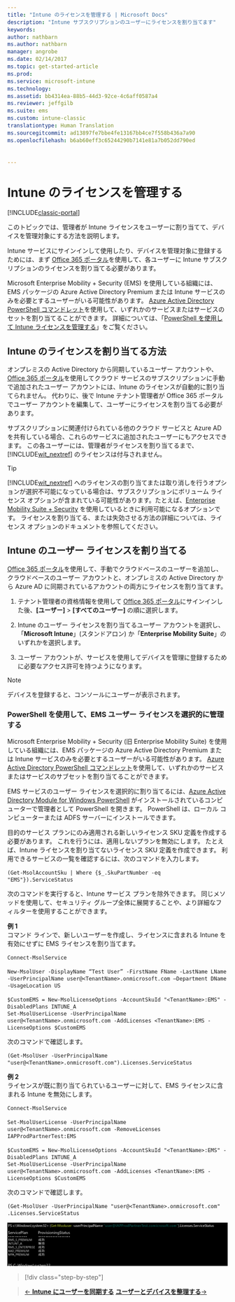 ```yaml
---
title: "Intune のライセンスを管理する | Microsoft Docs"
description: "Intune サブスクリプションのユーザーにライセンスを割り当てます"
keywords: 
author: nathbarn
ms.author: nathbarn
manager: angrobe
ms.date: 02/14/2017
ms.topic: get-started-article
ms.prod: 
ms.service: microsoft-intune
ms.technology: 
ms.assetid: bb4314ea-88b5-44d3-92ce-4c6aff0587a4
ms.reviewer: jeffgilb
ms.suite: ems
ms.custom: intune-classic
translationtype: Human Translation
ms.sourcegitcommit: ad13897fe7bbe4fe13167bb4ce7f558b436a7a90
ms.openlocfilehash: b6ab60eff3c65244290b7141e81a7b052dd790ed


---
```


# <a name="manage-intune-licenses"></a>Intune のライセンスを管理する

[!INCLUDE[classic-portal](../includes/classic-portal.md)]

このトピックでは、管理者が Intune ライセンスをユーザーに割り当てて、デバイスを管理対象にする方法を説明します。

Intune サービスにサインインして使用したり、デバイスを管理対象に登録するためには、まず [Office 365 ポータル](http://go.microsoft.com/fwlink/p/?LinkId=698854)を使用して、各ユーザーに Intune サブスクリプションのライセンスを割り当てる必要があります。

Microsoft Enterprise Mobility + Security (EMS) を使用している組織には、EMS パッケージの Azure Active Directory Premium または Intune サービスのみを必要とするユーザーがいる可能性があります。 [Azure Active Directory PowerShell コマンドレット](https://msdn.microsoft.com/library/jj151815.aspx)を使用して、いずれかのサービスまたはサービスのセットを割り当てることができます。 詳細については、「[PowerShell を使用して Intune ライセンスを管理する](start-with-a-paid-subscription-to-microsoft-intune-step-4-posh.md)」をご覧ください。

## <a name="how-intune-licenses-are-assigned"></a>Intune のライセンスを割り当てる方法
オンプレミスの Active Directory から同期しているユーザー アカウントや、[Office 365 ポータル](http://go.microsoft.com/fwlink/p/?LinkId=698854)を使用してクラウド サービスのサブスクリプションに手動で追加されたユーザー アカウントには、Intune のライセンスが自動的に割り当てられません。 代わりに、後で Intune テナント管理者が Office 365 ポータルでユーザー アカウントを編集して、ユーザーにライセンスを割り当てる必要があります。

サブスクリプションに関連付けられている他のクラウド サービスと Azure AD を共有している場合、これらのサービスに追加されたユーザーにもアクセスできます。 この各ユーザーには、管理者がライセンスを割り当てるまで、[!INCLUDE[wit_nextref](../includes/wit_nextref_md.md)] のライセンスは付与されません。

> [!TIP]
> [!INCLUDE[wit_nextref](../includes/wit_nextref_md.md)] へのライセンスの割り当てまたは取り消しを行うオプションが選択不可能になっている場合は、サブスクリプションにボリューム ライセンス オプションが含まれている可能性があります。たとえば、[Enterprise Mobility Suite + Security](https://www.microsoft.com/en-us/server-cloud/enterprise-mobility/overview.aspx) を使用しているときに利用可能になるオプションです。 ライセンスを割り当てる、または失効させる方法の詳細については、ライセンス オプションのドキュメントを参照してください。

## <a name="assign-an-intune-user-license"></a>Intune のユーザー ライセンスを割り当てる

[Office 365 ポータル](http://go.microsoft.com/fwlink/p/?LinkId=698854)を使用して、手動でクラウドベースのユーザーを追加し、クラウドベースのユーザー アカウントと、オンプレミスの Active Directory から Azure AD に同期されているアカウントの両方にライセンスを割り当てます。

1.  テナント管理者の資格情報を使用して [Office 365 ポータル](http://go.microsoft.com/fwlink/p/?LinkId=698854)にサインインした後、**[ユーザー]** > **[すべてのユーザー]** の順に選択します。

2.  Intune のユーザー ライセンスを割り当てるユーザー アカウントを選択し、「**Microsoft Intune**」(スタンドアロン) か「**Enterprise Mobility Suite**」のいずれかを選択します。

3.  ユーザー アカウントが、サービスを使用してデバイスを管理に登録するために必要なアクセス許可を持つようになります。

> [!NOTE]
> デバイスを登録すると、コンソールにユーザーが表示されます。

### <a name="use-powershell-to-selectively-manage-ems-user-licenses"></a>PowerShell を使用して、EMS ユーザー ライセンスを選択的に管理する
Microsoft Enterprise Mobility + Security (旧 Enterprise Mobility Suite) を使用している組織には、EMS パッケージの Azure Active Directory Premium または Intune サービスのみを必要とするユーザーがいる可能性があります。 [Azure Active Directory PowerShell コマンドレット](https://msdn.microsoft.com/library/jj151815.aspx)を使用して、いずれかのサービスまたはサービスのサブセットを割り当てることができます。

EMS サービスのユーザー ライセンスを選択的に割り当てるには、[Azure Active Directory Module for Windows PowerShell](https://msdn.microsoft.com/library/jj151815.aspx#bkmk_installmodule) がインストールされているコンピューターで管理者として PowerShell を開きます。 PowerShell は、ローカル コンピューターまたは ADFS サーバーにインストールできます。

目的のサービス プランにのみ適用される新しいライセンス SKU 定義を作成する必要があります。 これを行うには、適用しないプランを無効にします。 たとえば、Intune ライセンスを割り当てないライセンス SKU 定義を作成できます。 利用できるサービスの一覧を確認するには、次のコマンドを入力します。

    (Get-MsolAccountSku | Where {$_.SkuPartNumber -eq "EMS"}).ServiceStatus

次のコマンドを実行すると、Intune サービス プランを除外できます。 同じメソッドを使用して、セキュリティ グループ全体に展開することや、より詳細なフィルターを使用することができます。

**例 1**<br>
コマンド ラインで、新しいユーザーを作成し、ライセンスに含まれる Intune を有効にせずに EMS ライセンスを割り当てます。

    Connect-MsolService

    New-MsolUser -DisplayName “Test User” -FirstName FName -LastName LName -UserPrincipalName user@<TenantName>.onmicrosoft.com –Department DName -UsageLocation US

    $CustomEMS = New-MsolLicenseOptions -AccountSkuId "<TenantName>:EMS" -DisabledPlans INTUNE_A
    Set-MsolUserLicense -UserPrincipalName user@<TenantName>.onmicrosoft.com -AddLicenses <TenantName>:EMS -LicenseOptions $CustomEMS


次のコマンドで確認します。

    (Get-MsolUser -UserPrincipalName "user@<TenantName>.onmicrosoft.com").Licenses.ServiceStatus

**例 2**<br>
ライセンスが既に割り当てられているユーザーに対して、EMS ライセンスに含まれる Intune を無効にします。

    Connect-MsolService

    Set-MsolUserLicense -UserPrincipalName user@<TenantName>.onmicrosoft.com -RemoveLicenses IAPProdPartnerTest:EMS

    $CustomEMS = New-MsolLicenseOptions -AccountSkuId "<TenantName>:EMS" -DisabledPlans INTUNE_A
    Set-MsolUserLicense -UserPrincipalName user@<TenantName>.onmicrosoft.com -AddLicenses <TenantName>:EMS -LicenseOptions $CustomEMS

次のコマンドで確認します。

    (Get-MsolUser -UserPrincipalName "user@<TenantName>.onmicrosoft.com" .Licenses.ServiceStatus

![PoSH-AddLic-Verify](./media/posh-addlic-verify.png)

>[!div class="step-by-step"]

>[&larr; **Intune にユーザーを同期する**](.\start-with-a-paid-subscription-to-microsoft-intune-step-2.md)     [**ユーザーとデバイスを整理する**&rarr;](.\start-with-a-paid-subscription-to-microsoft-intune-step-5.md)  



<!--HONumber=Feb17_HO3-->


